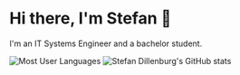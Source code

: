 # Hi there, I'm Stefan :wave:

I'm an IT Systems Engineer and a bachelor student.

![Most User Languages](https://github-readme-stats.vercel.app/api/top-langs/?username=sdillen&theme=light&layout=compact&langs_count=10&hide_border=1&role=OWNER,COLLABORATOR)
![Stefan Dillenburg's GitHub stats](https://github-readme-stats.vercel.app/api?username=sdillen&theme=light&show_icons=true&hide_border=1&include_all_commits=true&card_width=450&count_private=true&line_height=28&role=OWNER,COLLABORATOR)
